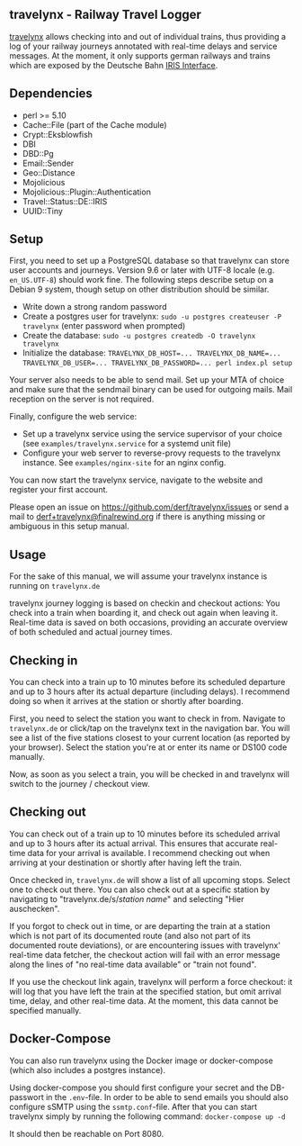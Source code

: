 travelynx - Railway Travel Logger
---

[travelynx](https://finalrewind.org/projects/travelynx/) allows checking into
and out of individual trains, thus providing a log of your railway journeys
annotated with real-time delays and service messages. At the moment, it only
supports german railways and trains which are exposed by the Deutsche Bahn
[IRIS Interface](https://finalrewind.org/projects/Travel-Status-DE-IRIS/).

Dependencies
---

 * perl >= 5.10
 * Cache::File (part of the Cache module)
 * Crypt::Eksblowfish
 * DBI
 * DBD::Pg
 * Email::Sender
 * Geo::Distance
 * Mojolicious
 * Mojolicious::Plugin::Authentication
 * Travel::Status::DE::IRIS
 * UUID::Tiny

Setup
---

First, you need to set up a PostgreSQL database so that travelynx can store
user accounts and journeys. Version 9.6 or later with UTF-8 locale (e.g.
`en_US.UTF-8`) should work fine.  The following steps describe setup on a
Debian 9 system, though setup on other distribution should be similar.

* Write down a strong random password
* Create a postgres user for travelynx: `sudo -u postgres createuser -P travelynx`
  (enter password when prompted)
* Create the database: `sudo -u postgres createdb -O travelynx travelynx`
* Initialize the database: `TRAVELYNX_DB_HOST=... TRAVELYNX_DB_NAME=... `
  `TRAVELYNX_DB_USER=... TRAVELYNX_DB_PASSWORD=... perl index.pl setup`

Your server also needs to be able to send mail. Set up your MTA of choice and
make sure that the sendmail binary can be used for outgoing mails. Mail
reception on the server is not required.

Finally, configure the web service:

* Set up a travelynx service using the service supervisor of your choice
  (see `examples/travelynx.service` for a systemd unit file)
* Configure your web server to reverse-provy requests to the travelynx
  instance. See `examples/nginx-site` for an nginx config.

You can now start the travelynx service, navigate to the website and register
your first account.

Please open an issue on <https://github.com/derf/travelynx/issues> or send a
mail to derf+travelynx@finalrewind.org if there is anything missing or
ambiguous in this setup manual.

Usage
---

For the sake of this manual, we will assume your travelynx instance is running
on `travelynx.de`

travelynx journey logging is based on checkin and checkout actions: You check
into a train when boarding it, and check out again when leaving it. Real-time
data is saved on both occasions, providing an accurate overview of both
scheduled and actual journey times.

## Checking in

You can check into a train up to 10 minutes before its scheduled departure and
up to 3 hours after its actual departure (including delays). I recommend
doing so when it arrives at the station or shortly after boarding.

First, you need to select the station you want to check in from.
Navigate to `travelynx.de` or click/tap on the travelynx text in the navigation
bar. You will see a list of the five stations closest to your current location
(as reported by your browser). Select the station you're at or enter its
name or DS100 code manually.

Now, as soon as you select a train, you will be checked in and travelynx
will switch to the journey / checkout view.

## Checking out

You can check out of a train up to 10 minutes before its scheduled arrival and
up to 3 hours after its actual arrival. This ensures that accurate real-time
data for your arrival is available.  I recommend checking out when arriving at
your destination or shortly after having left the train.

Once checked in, `travelynx.de` will show a list of all upcoming stops. Select
one to check out there. You can also check out at a specific station by
navigating to "travelynx.de/s/*station name*" and selecting "Hier auschecken".

If you forgot to check out in time, or are departing the train at a station
which is not part of its documented route (and also not part of its documented
route deviations), or are encountering issues with travelynx' real-time data
fetcher, the checkout action will fail with an error message along the lines
of "no real-time data available" or "train not found".

If you use the checkout link again, travelynx will perform a force checkout: it
will log that you have left the train at the specified station, but omit
arrival time, delay, and other real-time data. At the moment, this data cannot
be specified manually.

## Docker-Compose
You can also run travelynx using the Docker image or docker-compose (which also includes a postgres instance).

Using docker-compose you should first configure your secret and the DB-passwort in the `.env`-file.
In order to be able to send emails you should also configure sSMTP using the `ssmtp.conf`-file.
After that you can start travelynx simply by running the following command:
`docker-compose up -d`

It should then be reachable on Port 8080.